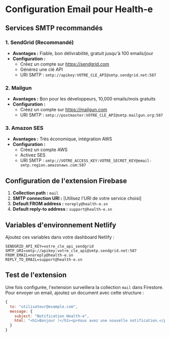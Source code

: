 # Configuration Email pour Health-e

## Services SMTP recommandés

### 1. SendGrid (Recommandé)

- **Avantages :** Fiable, bon délivrabilité, gratuit jusqu'à 100 emails/jour
- **Configuration :**
  - Créez un compte sur https://sendgrid.com
  - Générez une clé API
  - URI SMTP : `smtp://apikey:VOTRE_CLE_API@smtp.sendgrid.net:587`

### 2. Mailgun

- **Avantages :** Bon pour les développeurs, 10,000 emails/mois gratuits
- **Configuration :**
  - Créez un compte sur https://mailgun.com
  - URI SMTP : `smtp://postmaster:VOTRE_CLE_API@smtp.mailgun.org:587`

### 3. Amazon SES

- **Avantages :** Très économique, intégration AWS
- **Configuration :**
  - Créez un compte AWS
  - Activez SES
  - URI SMTP : `smtp://VOTRE_ACCESS_KEY:VOTRE_SECRET_KEY@email-smtp.region.amazonaws.com:587`

## Configuration de l'extension Firebase

1. **Collection path :** `mail`
2. **SMTP connection URI :** [Utilisez l'URI de votre service choisi]
3. **Default FROM address :** `noreply@health-e.sn`
4. **Default reply-to address :** `support@health-e.sn`

## Variables d'environnement Netlify

Ajoutez ces variables dans votre dashboard Netlify :

```
SENDGRID_API_KEY=votre_cle_api_sendgrid
SMTP_URI=smtp://apikey:votre_cle_api@smtp.sendgrid.net:587
FROM_EMAIL=noreply@health-e.sn
REPLY_TO_EMAIL=support@health-e.sn
```

## Test de l'extension

Une fois configurée, l'extension surveillera la collection `mail` dans Firestore.
Pour envoyer un email, ajoutez un document avec cette structure :

```javascript
{
  to: "utilisateur@example.com",
  message: {
    subject: "Notification Health-e",
    html: "<h1>Bonjour !</h1><p>Vous avez une nouvelle notification.</p>"
  }
}
```
